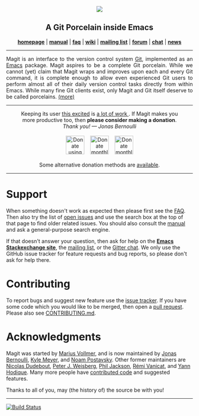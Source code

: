 <div align="center"><img src="https://magit.vc/assets/magit-168x200px.png"/></div>
<h2 align="center">A Git Porcelain inside Emacs</h2>
<p align="center">
  <a href="https://magit.vc"><b>homepage</b></a> |
  <a href="https://magit.vc/manual"><b>manual</b></a> |
  <a href="https://magit.vc/manual/magit/FAQ.html"><b>faq</b></a> |
  <a href="https://github.com/magit/magit/wiki"><b>wiki</b></a> |
  <a href="https://groups.google.com/forum/?fromgroups#!forum/magit"><b>mailing list</b></a> |
  <a href="https://emacs.stackexchange.com/questions/tagged/magit"><b>forum</b></a> |
  <a href="https://gitter.im/magit/magit"><b>chat</b></a> |
  <a href="https://twitter.com/magit_emacs"><b>news</b></a>
</p>
<hr>

<p align="justify">
  Magit is an interface to the version control system
  <a href="https://git-scm.com">Git</a>, implemented as an
  <a href="https://www.gnu.org/software/emacs">Emacs</a> package.
  Magit aspires to be a complete Git porcelain.  While we cannot
  (yet) claim that Magit wraps and improves upon each and every Git
  command, it is complete enough to allow even experienced Git users
  to perform almost all of their daily version control tasks directly
  from within Emacs.  While many fine Git clients exist, only Magit
  and Git itself deserve to be called porcelains.
  <a href="https://magit.vc/about">(more)</a>
</p>
<hr>

<div align="center">
  Keeping its user <a href= "https://magit.vc/quotes">this excited</a> is
  <a href="https://magit.vc/stats/authors.html#cumulated_added_lines_of_code_per_author">
    a lot of work
  </a>.
  If Magit makes you <br> more productive too,
  then <b>please consider making a donation</b>.
</div>
<div align="center">
  <em>Thank you! &mdash; Jonas Bernoulli</em>
</div>
<br>
<div align="center">
  <a href="https://www.paypal.me/JonasBernoulli/20">
    <img title="Donate using PayPal"
         alt="Donate using PayPal"
		 style="height: 50px; width: auto;"
         src="https://magit.vc/assets/paypal.png"></a>
  &nbsp;&nbsp;
  <a href="https://www.patreon.com/tarsius">
    <img title="Donate monthly using Patreon"
         alt="Donate monthly using Patreon"
		 style="height: 50px; width: auto;"
         src="https://magit.vc/assets/patreon-50px.png"></a>
  &nbsp;&nbsp;
  <a href="https://salt.bountysource.com/teams/magit">
    <img title="Donate monthly using Bountysource"
         alt="Donate monthly using Bountysource"
		 style="height: 50px; width: auto;"
         src="https://magit.vc/assets/bountysource-50px.png"></a>
</div>
<br>
<div align="center">
  Some alternative donation methods are <a href="https://magit.vc/donate">available</a>.
</div>
<hr>

Support
=======

When something doesn't work as expected then please first see the
[FAQ][faq].  Then also try the list of [open issues][issues] and use
the search box at the top of that page to find older related issues.
You should also consult the [manual][manual] and ask a general-purpose
search engine.

If that doesn't answer your question, then ask for help on the
**[Emacs Stackexchange site][forum]**, the [mailing list][list], or
the [Gitter chat][chat].  We only use the GitHub issue tracker for
feature requests and bug reports, so please don't ask for help there.

Contributing
============

To report bugs and suggest new feature use the
[issue tracker][issues].  If you have some code which you would like
to be merged, then open a [pull request][pulls]. Please also see
[CONTRIBUTING.md][contrib].

Acknowledgments
===============

Magit was started by [Marius Vollmer][marius], and is now maintained
by [Jonas Bernoulli][jonas], [Kyle Meyer][kyle], and
[Noam Postavsky][noam].  Other former maintainers are
[Nicolas Dudebout][nicolas], [Peter J. Weisberg][peter],
[Phil Jackson][phil], [Rémi Vanicat][remi], and [Yann Hodique][yann].
Many more people have [contributed code][authors] and suggested
features.

Thanks to all of you, may (the history of) the source be with you!

***
[![Build Status](https://travis-ci.org/magit/magit.svg?branch=master)](https://travis-ci.org/magit/magit)

[contrib]: https://github.com/magit/magit/blob/master/CONTRIBUTING.md
[issues]:  https://github.com/magit/magit/issues
[pulls]:   https://github.com/magit/magit/pulls

[authors]: https://magit.vc/stats/authors.html
[faq]:     https://magit.vc/manual/magit/FAQ.html
[manual]:  https://magit.vc/manual

[chat]:    https://gitter.im/magit/magit
[forum]:   https://emacs.stackexchange.com/questions/tagged/magit
[list]:    https://groups.google.com/forum/?fromgroups#!forum/magit

[jonas]:   https://emacsair.me
[kyle]:    https://github.com/kyleam
[marius]:  https://github.com/mvollmer
[nicolas]: http://dudebout.com
[noam]:    https://github.com/npostavs
[peter]:   https://github.com/pjweisberg
[phil]:    https://github.com/philjackson
[remi]:    https://github.com/vanicat
[yann]:    http://www.hodique.info
